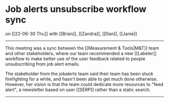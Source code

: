 # Job alerts unsubscribe workflow sync
on [[22-06-30 Thu]]
with [[Brian]], [[Zandra]], [[Dan]], [[Janie]]

---
This meeting was a sync between the [[Measurement & Tools|M&T]] team and other stakeholders, where our team recommended a new [[Labeler]] workflow to make better use of the user feedback related to people unsubscribing from job alert emails. 

The stakeholder from the jobalerts team said their team has been stuck firefighting for a while, and hasn't been able to get much done otherwise. However, her vision is that the team could dedicate more resources to "feed alert", a newsletter based on user [[SERP]] rather than a static search.

---